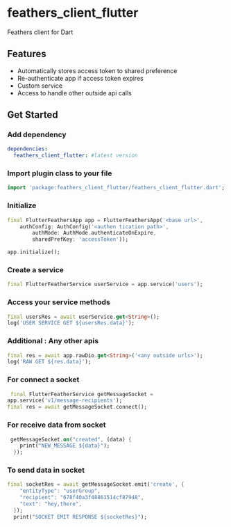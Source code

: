 # feathers_client_flutter

Feathers client for Dart

## Features
- Automatically stores access token to shared preference
- Re-authenticate app if access token expires
- Custom service
- Access to handle other outside api calls

## Get Started

### Add dependency

```yaml
dependencies:
  feathers_client_flutter: #latest version
```

### Import plugin class to your file
```dart
import 'package:feathers_client_flutter/feathers_client_flutter.dart';
```

### Initialize
```dart
final FlutterFeathersApp app = FlutterFeathersApp('<base url>',
    authConfig: AuthConfig('<authen tication path>',
        authMode: AuthMode.authenticateOnExpire,
        sharedPrefKey: 'accessToken'));

app.initialize();
```

### Create a service
```dart
final FlutterFeatherService userService = app.service('users');
```

### Access your service methods
```dart
final usersRes = await userService.get<String>();
log('USER SERVICE GET ${usersRes.data}');
```

### Additional : Any other apis
```dart
final res = await app.rawDio.get<String>('<any outside urls>');
log('RAW GET ${res.data}');
```

### For connect a socket
```dart
 final FlutterFeatherService getMessageSocket =
app.service('v1/message-recipients');
final res = await getMessageSocket.connect();
```

### For receive data from socket
```dart
 getMessageSocket.on("created", (data) {
    print("NEW_MESSAGE ${data}");
  });
```

### To send data in socket
```dart
final socketRes = await getMessageSocket.emit('create', {
    "entityType": "userGroup",
    "recipient": "678f40a3f48861514cf87948",
    "text": "hey,there",
  });
  print("SOCKET EMIT RESPONSE ${socketRes}");
```